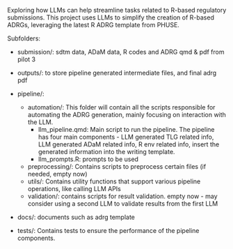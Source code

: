 Exploring how LLMs can help streamline tasks related to R-based regulatory submissions. 
This project uses LLMs to simplify the creation of R-based ADRGs, leveraging the latest R ADRG template from PHUSE.

Subfolders:

- submission/: sdtm data, ADaM data, R codes and ADRG qmd & pdf from pilot 3  

- outputs/: to store pipeline generated intermediate files, and final adrg pdf

- pipeline/:
    - automation/: This folder will contain all the scripts responsible for automating the ADRG generation, mainly focusing on interaction with the LLM.
        - llm_pipeline.qmd: Main script to run the pipeline. 
        The pipeline has four main components - LLM generated TLG related info, LLM generated ADaM related info, 
        R env related info, insert the generated information into the writing template.
        - llm_prompts.R: prompts to be used
    - preprocessing/: Contains scripts to preprocess certain files (if needed, empty now)
    - utils/: Contains utility functions that support various pipeline operations, like calling LLM APIs
    - validation/: contains scripts for result validation. empty now - may consider using a second LLM to validate results from the first LLM

- docs/: documents such as adrg template

- tests/: Contains tests to ensure the performance of the pipeline components.
